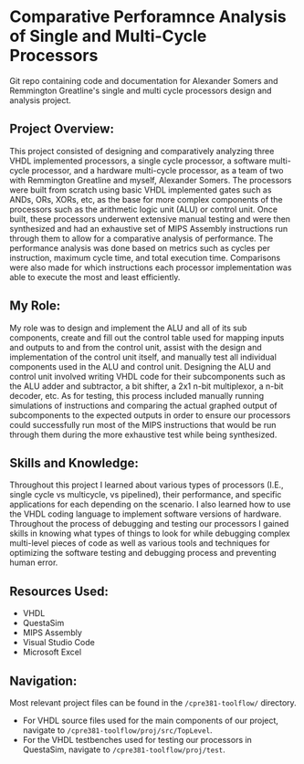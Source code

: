 # Comparative Perforamnce Analysis of Single and Multi-Cycle Processors
Git repo containing code and documentation for Alexander Somers and Remmington Greatline's single and multi cycle processors design and analysis project. 

## Project Overview:
This project consisted of designing and comparatively analyzing three VHDL implemented processors, a single cycle processor, a software multi-cycle processor, and a hardware multi-cycle processor, as a team of two with Remmington Greatline and myself, Alexander Somers. The processors were built from scratch using basic VHDL implemented gates such as ANDs, ORs, XORs, etc, as the base for more complex components of the processors such as the arithmetic logic unit (ALU) or control unit. Once built, these processors underwent extensive manual testing and were then synthesized and had an exhaustive set of MIPS Assembly instructions run through them to allow for a comparative analysis of performance. The performance analysis was done based on metrics such as cycles per instruction, maximum cycle time, and total execution time. Comparisons were also made for which instructions each processor implementation was able to execute the most and least efficiently.

## My Role:
My role was to design and implement the ALU and all of its sub components, create and fill out the control table used for mapping inputs and outputs to and from the control unit, assist with the design and implementation of the control unit itself, and manually test all individual components used in the ALU and control unit. Designing the ALU and control unit involved writing VHDL code for their subcomponents such as the ALU adder and subtractor, a bit shifter, a 2x1 n-bit multiplexor, a n-bit decoder, etc. As for testing, this process included manually running simulations of instructions and comparing the actual graphed output of subcomponents to the expected outputs in order to ensure our processors could successfully run most of the MIPS instructions that would be run through them during the more exhaustive test while being synthesized.

## Skills and Knowledge:
Throughout this project I learned about various types of processors (I.E., single cycle vs multicycle, vs pipelined), their performance, and specific applications for each depending on the scenario. I also learned how to use the VHDL coding language to implement software versions of hardware. Throughout the process of debugging and testing our processors I gained skills in knowing what types of things to look for while debugging complex multi-level pieces of code as well as various tools and techniques for optimizing the software testing and debugging process and preventing human error.

## Resources Used:
 - VHDL
 - QuestaSim
 - MIPS Assembly
 - Visual Studio Code
 - Microsoft Excel

## Navigation:
Most relevant project files can be found in the `/cpre381-toolflow/` directory. 
 - For VHDL source files used for the main components of our project, navigate to `/cpre381-toolflow/proj/src/TopLevel`. 
 - For the VHDL testbenches used for testing our processors in QuestaSim, navigate to `/cpre381-toolflow/proj/test`.